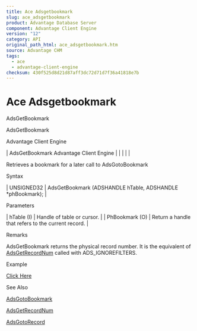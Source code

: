 ```yaml
---
title: Ace Adsgetbookmark
slug: ace_adsgetbookmark
product: Advantage Database Server
component: Advantage Client Engine
version: "12"
category: API
original_path_html: ace_adsgetbookmark.htm
source: Advantage CHM
tags:
  - ace
  - advantage-client-engine
checksum: 430f525d8d21d87aff3dc72d71d7f36a41818e7b
---
```


# Ace Adsgetbookmark

AdsGetBookmark

AdsGetBookmark

Advantage Client Engine

| AdsGetBookmark  Advantage Client Engine |  |  |  |  |

Retrieves a bookmark for a later call to AdsGotoBookmark

Syntax

| UNSIGNED32 | AdsGetBookmark (ADSHANDLE hTable,  ADSHANDLE \*phBookmark); |

Parameters

| hTable (I) | Handle of table or cursor. |
| PhBookmark (O) | Return a handle that refers to the current record. |

Remarks

AdsGetBookmark returns the physical record number. It is the equivalent of [AdsGetRecordNum](ace_adsgetrecordnum.md) called with ADS\_IGNOREFILTERS.

Example

[Click Here](ace_examples.md#adsgetbookmarkexample)

See Also

[AdsGotoBookmark](ace_adsgotobookmark.md)

[AdsGetRecordNum](ace_adsgetrecordnum.md)

[AdsGotoRecord](ace_adsgotorecord.md)
